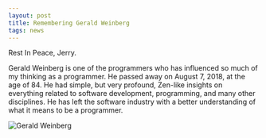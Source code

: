 ```yaml
---
layout: post
title: Remembering Gerald Weinberg
tags: news
---
```


Rest In Peace, Jerry. 

Gerald Weinberg is one of the programmers who has influenced so much of my thinking as a programmer. He passed away on August 7, 2018, at the age of 84. He had simple, but very profound, Zen-like insights on everything related to software development, programming, and many other disciplines. He has left the software industry with a better understanding of what it means to be a programmer.

<div class="centered">
  <img src="{{site.photos}}/gerald_weinberg.jpg" alt="Gerald Weinberg">
</div>